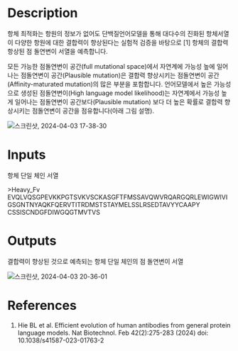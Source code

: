 # Description 

항체 최적화는 항원의 정보가 없어도 단백질언어모델을 통해 대다수의 진화된 항체서열이 다양한 항원에 대한 결합력이 향상된다는 실험적 검증을 바탕으로 [1] 항체의 결합력 항상된 점 돌연변이 서열을 예측합니다.
 
모든 가능한 점돌연변이 공간(full mutational space)에서 자연계에 가능성 높에 일어나는 점돌연변이 공간(Plausible mutation)은 결합력 향상시키는 점돌연변이 공간(Affinity-maturated mutation)의 많은 부분을 포함합니다. 언어모델에서 높은 가능성으로 생성된 점돌연변이(High language model likelihood)는 자연계에서 가능성 높게 일어나는 점돌연변이 공간보다(Plausible mutation) 보다 더 높은 확률로 결합력 향상시키는 점돌연변이 공간을 점유합니다(아래 그림 설명).       

![스크린샷, 2024-04-03 17-38-30](https://github.com/arontier/ad3-tutorials/assets/121647082/9c0688a0-e355-49ea-a1e3-330daa1fa6b3)



# Inputs

항체 단일 체인 서열

\>Heavy_Fv
EVQLVQSGPEVKKPGTSVKVSCKASGFTFMSSAVQWVRQARGQRLEWIGWIVIGSGNTNYAQKFQERVTITRDMSTSTAYMELSSLRSEDTAVYYCAAPY
CSSISCNDGFDIWGQGTMVTVS

# Outputs

결합력이 향상된 것으로 예측되는 항체 단일 체인의 점 돌연변이 서열

![스크린샷, 2024-04-03 20-36-01](https://github.com/arontier/ad3-tutorials/assets/121647082/3e9c74d6-2b3f-4f2e-bd38-022d1d1ac697)


# References

1. Hie BL et al. Efficient evolution of human antibodies from general protein language models. Nat Biotechnol. Feb 42(2):275-283 (2024) doi: 10.1038/s41587-023-01763-2
